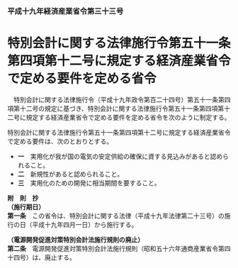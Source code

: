 ### 平成十九年経済産業省令第三十三号  
# 特別会計に関する法律施行令第五十一条第四項第十二号に規定する経済産業省令で定める要件を定める省令  
　特別会計に関する法律施行令（平成十九年政令第百二十四号）第五十一条第四項第十二号の規定に基づき、特別会計に関する法律施行令第五十一条第四項第十二号に規定する経済産業省令で定める要件を定める省令を次のように制定する。  
  
特別会計に関する法律施行令第五十一条第四項第十二号に規定する経済産業省令で定める要件は、次のとおりとする。  
* **一**　実用化が我が国の電気の安定供給の確保に資する見込みがあると認められること。  
* **二**　新規性があると認められること。  
* **三**　実用化のための開発に相当期間を要すること。  
  
**附　則　抄**  
**（施行期日）**  
**第一条**　この省令は、特別会計に関する法律（平成十九年法律第二十三号）の施行の日（平成十九年四月一日）から施行する。  
  
**（電源開発促進対策特別会計法施行規則の廃止）**  
**第二条**　電源開発促進対策特別会計法施行規則（昭和五十六年通商産業省令第四十四号）は、廃止する。  
  
